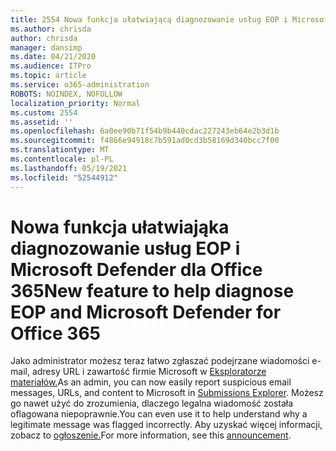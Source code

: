 ```yaml
---
title: 2554 Nowa funkcja ułatwiającą diagnozowanie usług EOP i Microsoft Defender dla Office 365
ms.author: chrisda
author: chrisda
manager: dansimp
ms.date: 04/21/2020
ms.audience: ITPro
ms.topic: article
ms.service: o365-administration
ROBOTS: NOINDEX, NOFOLLOW
localization_priority: Normal
ms.custom: 2554
ms.assetid: ''
ms.openlocfilehash: 6a0ee90b71f54b9b440cdac227243eb64e2b3d1b
ms.sourcegitcommit: f4866e94918c7b591ad0cd3b58169d340bcc7f00
ms.translationtype: MT
ms.contentlocale: pl-PL
ms.lasthandoff: 05/19/2021
ms.locfileid: "52544912"
---
```

# <a name="new-feature-to-help-diagnose-eop-and-microsoft-defender-for-office-365"></a><span data-ttu-id="bb888-102">Nowa funkcja ułatwiająka diagnozowanie usług EOP i Microsoft Defender dla Office 365</span><span class="sxs-lookup"><span data-stu-id="bb888-102">New feature to help diagnose EOP and Microsoft Defender for Office 365</span></span>

<span data-ttu-id="bb888-103">Jako administrator możesz teraz łatwo zgłaszać podejrzane wiadomości e-mail, adresy URL i zawartość firmie Microsoft w [Eksploratorze materiałów.](https://protection.office.com/reportsubmission)</span><span class="sxs-lookup"><span data-stu-id="bb888-103">As an admin, you can now easily report suspicious email messages, URLs, and content to Microsoft in [Submissions Explorer](https://protection.office.com/reportsubmission).</span></span> <span data-ttu-id="bb888-104">Możesz go nawet użyć do zrozumienia, dlaczego legalna wiadomość została oflagowana niepoprawnie.</span><span class="sxs-lookup"><span data-stu-id="bb888-104">You can even use it to help understand why a legitimate message was flagged incorrectly.</span></span> <span data-ttu-id="bb888-105">Aby uzyskać więcej informacji, zobacz to [ogłoszenie.](https://techcommunity.microsoft.com/t5/Security-Privacy-and-Compliance/Empower-security-teams-to-easily-report-suspicious-emails-amp/ba-p/752622)</span><span class="sxs-lookup"><span data-stu-id="bb888-105">For more information, see this [announcement](https://techcommunity.microsoft.com/t5/Security-Privacy-and-Compliance/Empower-security-teams-to-easily-report-suspicious-emails-amp/ba-p/752622).</span></span>
